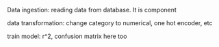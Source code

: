 Data ingestion: 
    reading data from database. It is component

data transformation:
    change category to numerical, one hot encoder, etc

train model:
    r^2, confusion matrix here too



